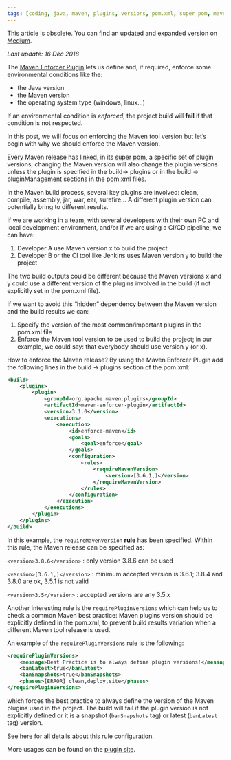 ```yaml
---
tags: [coding, java, maven, plugins, versions, pom.xml, super pom, maven-enforcer-plugin]
---
```


This article is obsolete. You can find an updated and expanded version on [Medium](https://medium.com/@gualtierotesta/the-maven-enforcer-plugin-e45d68c0fa80).


*Last update: 16 Dec 2018*

The [Maven Enforcer Plugin](https://maven.apache.org/enforcer/maven-enforcer-plugin ) lets us define and, if required, enforce some environmental conditions like the:

* the Java version
* the Maven version
* the operating system type (windows, linux…)

If an environmental condition is *enforced*, the project build will **fail** if that condition is not respected.

In this post, we will focus on enforcing the Maven tool version but let’s begin with why we should enforce the Maven version.

Every Maven release has linked, in its [super pom](https://maven.apache.org/guides/introduction/introduction-to-the-pom.html#Super_POM), a specific set of plugin versions; changing the Maven version will also change the plugin versions unless the plugin is specified in the build→ plugins or in the build → pluginManagement sections in the pom.xml files.

In the Maven build process, several key plugins are involved: clean, compile, assembly, jar, war, ear, surefire… A different plugin version can potentially bring to different results.

If we are working in a team, with several developers with their own PC and local development environment, and/or if we are using a CI/CD pipeline, we can have:

1. Developer A use Maven version x to build the project
2. Developer B or the CI tool like Jenkins uses Maven version y to build the project

The two build outputs could be different because the Maven versions x and y could use a different version of the plugins involved in the build (if not explicitly set in the pom.xml file).

If we want to avoid this “hidden” dependency between the Maven version and the build results we can:

1. Specify the version of the most common/important plugins in the pom.xml file
2. Enforce the Maven tool version to be used to build the project; in our example, we could say: that everybody should use version y (or x).

How to enforce the Maven release? By using the Maven Enforcer Plugin add the following lines in the build → plugins section of the pom.xml:

``` xml title="pom.xml fragment" linenums="1"
<build>
    <plugins>
        <plugin>
            <groupId>org.apache.maven.plugins</groupId>
            <artifactId>maven-enforcer-plugin</artifactId>
            <version>3.1.0</version>
            <executions>
                <execution>
                    <id>enforce-maven</id>
                    <goals>
                        <goal>enforce</goal>
                    </goals>
                    <configuration>
                        <rules>
                            <requireMavenVersion>
                                <version>[3.6.1,)</version>
                            </requireMavenVersion>
                        </rules>
                    </configuration>
                </execution>
            </executions>
        </plugin>
    </plugins>
</build>
```

In this example, the `requireMavenVersion` **rule** has been specified. Within this rule, the Maven release can be specified as:

`<version>3.8.6</version>` : only version 3.8.6 can be used

`<version>[3.6.1,)</version>` : minimum accepted version is 3.6.1; 3.8.4 and 3.8.0 are ok, 3.5.1 is not valid

`<version>3.5</version>` : accepted versions are any 3.5.x

Another interesting rule is the `requirePluginVersions` which can help us to check a common Maven best practice: Maven plugins version should be explicitly defined in the pom.xml, to prevent build results variation when a different Maven tool release is used.

An example of the `requirePluginVersions` rule is the following:

``` xml title="pom.xml fragment" linenums="1"
<requirePluginVersions>
    <message>Best Practice is to always define plugin versions!</message>
    <banLatest>true</banLatest>
    <banSnapshots>true</banSnapshots>
    <phases>[ERROR] clean,deploy,site</phases>
</requirePluginVersions>
```

which forces the best practice to always define the version of the Maven plugins used in the project. The build will fail if the plugin version is not explicitly defined or it is a snapshot (`banSnapshots` tag) or latest (`banLatest` tag) version.

See [here](https://maven.apache.org/enforcer/enforcer-rules/requirePluginVersions.html) for all details about this rule configuration.

More usages can be found on the [plugin site](https://maven.apache.org/enforcer/maven-enforcer-plugin/usage.html).
